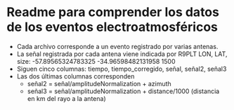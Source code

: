 # Readme para comprender los datos de los eventos electroatmosféricos

+ Cada archivo corresponde a un evento registrado por varias antenas.
+ La señal registrada por cada antena viene indicada por
  R9PLT  LON, LAT, size: -57.89565324783325 -34.96598482131958 1500
+ Siguen cinco columnas: tiempo, tiempo_corregido, señal, señal2, señal3
+ Las dos últimas columnas corresponden
    + señal2 = señal/amplitudeNormalization + azimuth
    + señal3 = señal/amplitudeNormalization + distance/1000 (distancia en km del rayo a la antena)
